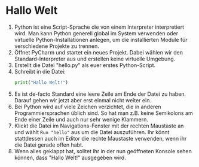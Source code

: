 # Hallo Welt

1. Python ist eine Script-Sprache die von einem Interpreter interpretiert wird. Man kann Python generell global im System verwenden oder virtuelle Python-Installationen anlegen, um die installierten Module für verschiedene Projekte zu trennen.
1. Öffnet PyCharm und startet ein neues Projekt. Dabei wählen wir den Standard-Interpreter aus und erstellen keine virtuelle Umgebung. 
1. Erstellt die Datei "hello.py" als euer erstes Python-Script.
1. Schreibt in die Datei:
   ```python
   print("Hallo Welt!")

   ```
1. Es ist de-facto Standard eine leere Zeile am Ende der Datei zu haben. Darauf gehen wir jetzt aber erst einmal nicht weiter ein. 
1. Bei Python wird auf viele Zeichen verzichtet, die in anderen Programmiersprachen üblich sind. So hat man z.B. keine Semikolons am Ende einer Zeile und auch nur sehr wenige Klammern.
1. Klickt die Datei im Navigations-Fenster mit der rechten Maustaste an und wählt `Run "hello"` aus um die Datei auszuführen. Ihr könnt stattdessen auch im Editor die rechte Maustaste verwenden, wenn ihr die Datei gerade offen habt.
1. Wenn alles geklappt hat, solltet ihr in der nun geöffneten Konsole sehen können, dass "Hallo Welt!" ausgegeben wird.
